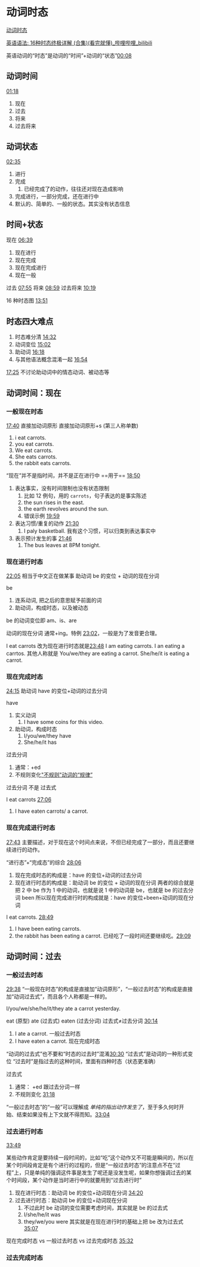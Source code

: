 # 动词时态
[动词时态](https://www.bilibili.com/video/BV1XY411J7aG?p=4&vd_source=a31fe6f534758f0c32d7f38215afcc7a)

[英语语法: 16种时态终极详解 (合集)(看完就懂)\_哔哩哔哩\_bilibili](https://www.bilibili.com/video/BV1Sv411y7d8/?spm_id_from=888.80996.embed_old&vd_source=a31fe6f534758f0c32d7f38215afcc7a)

英语动词的“时态”是动词的“时间”+动词的“状态”[00:08](https://www.bilibili.com/video/BV1XY411J7aG?p=4&vd_source=a31fe6f534758f0c32d7f38215afcc7a#t=8.475933)

## 动词时间
[01:18](https://www.bilibili.com/video/BV1XY411J7aG?p=4&vd_source=a31fe6f534758f0c32d7f38215afcc7a#t=78.678098)
1. 现在
2. 过去
3. 将来
4. 过去将来

## 动词状态
[02:35](https://www.bilibili.com/video/BV1XY411J7aG?p=4&vd_source=a31fe6f534758f0c32d7f38215afcc7a#t=155.408634)
1. 进行
2. 完成
	1. 已经完成了的动作，往往还对现在造成影响
3. 完成进行，一部分完成，还在进行中
4. 默认的、简单的、一般的状态。其实没有状态信息

## 时间+状态
现在 [06:39](https://www.bilibili.com/video/BV1XY411J7aG?p=4&vd_source=a31fe6f534758f0c32d7f38215afcc7a#t=399.020666)
1. 现在进行
2. 现在完成
3. 现在完成进行
4. 现在一般

过去 [07:55](https://www.bilibili.com/video/BV1XY411J7aG?p=4&vd_source=a31fe6f534758f0c32d7f38215afcc7a#t=475.643655)
将来 [08:59](https://www.bilibili.com/video/BV1XY411J7aG?p=4&vd_source=a31fe6f534758f0c32d7f38215afcc7a#t=539.95169)
过去将来 [10:19](https://www.bilibili.com/video/BV1XY411J7aG?p=4&vd_source=a31fe6f534758f0c32d7f38215afcc7a#t=619.95169)

16 种时态图 [13:51](https://www.bilibili.com/video/BV1XY411J7aG?p=4&vd_source=a31fe6f534758f0c32d7f38215afcc7a#t=831.610152)

## 时态四大难点
1. 时态难分清 [14:32](https://www.bilibili.com/video/BV1XY411J7aG?p=4&vd_source=a31fe6f534758f0c32d7f38215afcc7a#t=872.995479)
2. 动词变位 [15:02](https://www.bilibili.com/video/BV1XY411J7aG?p=4&vd_source=a31fe6f534758f0c32d7f38215afcc7a#t=902.762538)
3. 助动词 [16:18](https://www.bilibili.com/video/BV1XY411J7aG?p=4&vd_source=a31fe6f534758f0c32d7f38215afcc7a#t=978.307371)
4. 与其他语法概念混淆一起 [16:54](https://www.bilibili.com/video/BV1XY411J7aG?p=4&vd_source=a31fe6f534758f0c32d7f38215afcc7a#t=1014.771943)


[17:25](https://www.bilibili.com/video/BV1XY411J7aG?p=4&vd_source=a31fe6f534758f0c32d7f38215afcc7a#t=1045.989623) 不讨论助动词中的情态动词、被动态等

## 动词时间：现在
### 一般现在时态
[17:40](https://www.bilibili.com/video/BV1XY411J7aG?p=4&vd_source=a31fe6f534758f0c32d7f38215afcc7a#t=1060.514647)
直接加动词原形
直接加动词原形+s (第三人称单数)
1. i eat carrots.
2. you eat carrots.
3. We eat carrots.
4. She eats carrots.
5. the rabbit eats carrots.

“现在”并不是指时间，并不是正在进行中
==用于==
[18:50](https://www.bilibili.com/video/BV1XY411J7aG?p=4&vd_source=a31fe6f534758f0c32d7f38215afcc7a#t=1130.14262)
1. 表达事实，没有时间限制也没有状态限制
	1. 比如 12 例句，用的 `carrots`，句子表达的是事实陈述
	2. the sun rises in the east.
	3. the earth revolves around the sun.
	4. 错误示例 [19:59](https://www.bilibili.com/video/BV1XY411J7aG?p=4&vd_source=a31fe6f534758f0c32d7f38215afcc7a#t=1199.429531)
2. 表达习惯/重复的动作 [21:30](https://www.bilibili.com/video/BV1XY411J7aG?p=4&vd_source=a31fe6f534758f0c32d7f38215afcc7a#t=1290.312311)
	1. I paly basketball. 我有这个习惯，可以归类到表达事实中
3. 表示预计发生的事 [21:46](https://www.bilibili.com/video/BV1XY411J7aG?p=4&vd_source=a31fe6f534758f0c32d7f38215afcc7a#t=1306.604312)
	1. The bus leaves at 8PM tonight.

### 现在进行时态
[22:05](https://www.bilibili.com/video/BV1XY411J7aG?p=4&vd_source=a31fe6f534758f0c32d7f38215afcc7a#t=1325.368113) 相当于中文正在做某事
助动词 be 的变位 + 动词的现在分词

be
1. 连系动词, 把之后的意思赋予前面的词
2. 助动词，构成时态，以及被动态

be 的动词变位即 am、is、are

动词的现在分词 通常+ing。特例 [23:02](https://www.bilibili.com/video/BV1XY411J7aG?p=4&vd_source=a31fe6f534758f0c32d7f38215afcc7a#t=1382.271541)，一般是为了发音更合理。

I eat carrots 改为现在进行时态就是[23:48](https://www.bilibili.com/video/BV1XY411J7aG?p=4&vd_source=a31fe6f534758f0c32d7f38215afcc7a#t=1428.487196)
I am eating carrots.  I an eating a carrtos.
其他人称就是  You/we/they are eating a carrot. She/he/it is eating a carrot.

### 现在完成时态
[24:15](https://www.bilibili.com/video/BV1XY411J7aG?p=4&vd_source=a31fe6f534758f0c32d7f38215afcc7a#t=1455.761032)
助动词 have 的变位+动词的过去分词

have
1. 实义动词
	1. I have some coins for this video.
2. 助动词，构成时态
	1. I/you/we/they have
	2. She/he/it has

过去分词
1. 通常：+ed
2. 不规则变化["不规则"动词的“规律”](obsidian://open?vault=all&file=BOM%2Fenglish%2Firregular-verbs.pdf)

过去分词 不是  过去式

I eat carrots [27:06](https://www.bilibili.com/video/BV1XY411J7aG?p=4&vd_source=a31fe6f534758f0c32d7f38215afcc7a#t=1626.778629)
1. I have eaten carrots/ a carrot.

### 现在完成进行时态
[27:43](https://www.bilibili.com/video/BV1XY411J7aG?p=4&vd_source=a31fe6f534758f0c32d7f38215afcc7a#t=1663.495045)
主要描述，对于现在这个时间点来说，不但已经完成了一部分，而且还要继续进行的动作。

“进行态”+“完成态”的综合 [28:06](https://www.bilibili.com/video/BV1XY411J7aG?p=4&vd_source=a31fe6f534758f0c32d7f38215afcc7a#t=1686.304662)
1. 现在完成时态的构成是：have 的变位+动词的过去分词
2. 现在进行时态的构成是：助动词 be 的变位 + 动词的现在分词
两者的综合就是把 2 中 be 作为 1 中的动词，也就是说 1 中的动词是 be，也就是 be 的过去分词 been
所以现在完成进行时的构成就是：have 的变位+been+动词的现在分词

I eat carrots. [28:49](https://www.bilibili.com/video/BV1XY411J7aG?p=4&vd_source=a31fe6f534758f0c32d7f38215afcc7a#t=1729.959284)
1. I have been eating carrots.
2. the rabbit has been eating a carrot. 已经吃了一段时间还要继续吃。[29:09](https://www.bilibili.com/video/BV1XY411J7aG?p=4&vd_source=a31fe6f534758f0c32d7f38215afcc7a#t=1749.942054)

## 动词时间：过去
### 一般过去时态
[29:38](https://www.bilibili.com/video/BV1XY411J7aG?p=4&vd_source=a31fe6f534758f0c32d7f38215afcc7a#t=1778.749684)
“一般现在时态”的构成是直接加“动词原形”，“一般过去时态”的构成是直接加“动词过去式”，而且各个人称都是一样的。

I/you/we/she/he/it/they ate a carrot yesterday.

eat (原型)  ate (过去式) eaten (过去分词)     过去式≠过去分词 [30:14](https://www.bilibili.com/video/BV1XY411J7aG?p=4&vd_source=a31fe6f534758f0c32d7f38215afcc7a#t=1814.229494)
1. I ate a carrot. 一般过去时态
2. I have eaten a carrot. 现在完成时态

“动词的过去式”也不要和“时态的过去时”混淆[30:30](https://www.bilibili.com/video/BV1XY411J7aG?p=4&vd_source=a31fe6f534758f0c32d7f38215afcc7a#t=1830.050108)
“过去式”是动词的一种形式变位
“过去时”是指过去的这种时间，里面有四种时态（状态更准确）

过去式
1. 通常： +ed   跟过去分词一样
2. 不规则变化 [31:18](https://www.bilibili.com/video/BV1XY411J7aG?p=4&vd_source=a31fe6f534758f0c32d7f38215afcc7a#t=1878.864458)

“一般过去时态”的“一般”可以理解成 *单纯的指出动作发生了*，至于多久何时开始、结束如果没有上下文就不得而知。[33:04](https://www.bilibili.com/video/BV1XY411J7aG?p=4&vd_source=a31fe6f534758f0c32d7f38215afcc7a#t=1984.696337)

### 过去进行时态
[33:49](https://www.bilibili.com/video/BV1XY411J7aG?p=4&vd_source=a31fe6f534758f0c32d7f38215afcc7a#t=2029.443701)

某些动作肯定是要持续一段时间的，比如“吃”这个动作又不可能是瞬间的，所以在某个时间段肯定是有个进行的过程的，但是“一般过去时态”的注意点不在“过程”上，只是单纯的强调这件事是发生了呢还是没发生呢，如果你想强调过去的某个时间段，某个动作是当时进行中的就要用到“过去进行时”

1. 现在进行时态：助动词 be 的变位+动词现在分词 [34:20](https://www.bilibili.com/video/BV1XY411J7aG?p=4&vd_source=a31fe6f534758f0c32d7f38215afcc7a#t=2060.757139)
2. 过去进行时态：助动词 be 的变位+动词现在分词 
	1. 不过此时 be 动词的变位需要考虑时间，其实就是 be 的过去式
	2. I/she/he/it was
	3. they/we/you were
其实就是在现在进行时的基础上把 be 改为过去式 [35:07](https://www.bilibili.com/video/BV1XY411J7aG?p=4&vd_source=a31fe6f534758f0c32d7f38215afcc7a#t=2107.193478)

现在完成时态 vs 一般过去时态 vs 过去完成时态
[35:32](https://www.bilibili.com/video/BV1XY411J7aG?p=4&vd_source=a31fe6f534758f0c32d7f38215afcc7a#t=2132.812693)

### 过去完成时态



